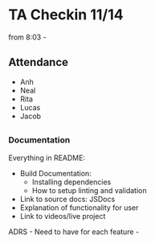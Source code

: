 # TA Checkin 11/14

from 8:03 - 

## Attendance

- Anh
- Neal
- Rita
- Lucas
- Jacob

## 

### Documentation

Everything in README:
    
- Build Documentation:
    - Installing dependencies
    - How to setup linting and validation
- Link to source docs: JSDocs
- Explanation of functionality for user
- Link to videos/live project

ADRS 
    - Need to have for each feature
    - 






